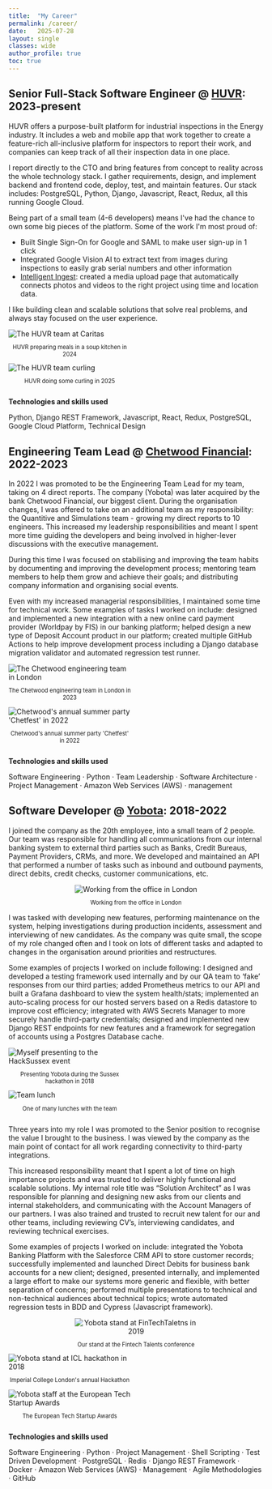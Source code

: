 ```yaml
---
title:  "My Career"
permalink: /career/
date:   2025-07-28
layout: single
classes: wide
author_profile: true
toc: true
---
```


<style>
.image-text {
  text-align: center;
  font-size: 0.8em !important;
}
.image-container {
  display: inline-block;
  margin-right: 10px;
  width: 48%;
}
.image-container.centered {
  margin-left: auto;
  margin-right: auto;
  display: block;
  text-align: center;
}
</style>

## Senior Full-Stack Software Engineer @ [HUVR](https://huvrdata.com): 2023-present

HUVR offers a purpose-built platform for industrial inspections in the Energy industry. It includes a web and mobile app that work together to create a feature-rich all-inclusive platform for inspectors to report their work, and companies can keep track of all their inspection data in one place.

I report directly to the CTO and bring features from concept to reality across the whole technology stack. I gather requirements, design, and implement backend and frontend code, deploy, test, and maintain features. Our stack includes: PostgreSQL, Python, Django, Javascript, React, Redux, all this running Google Cloud.

Being part of a small team (4-6 developers) means I've had the chance to own some big pieces of the platform. Some of the work I'm most proud of:
- Built Single Sign-On for Google and SAML to make user sign-up in 1 click
- Integrated Google Vision AI to extract text from images during inspections to easily grab serial numbers and other information
- [Intelligent Ingest](https://www.huvrdata.com/technology/huvr-intelligent-ingest/): created a media upload page that automatically connects photos and videos to the right project using time and location data.

I like building clean and scalable solutions that solve real problems, and always stay focused on the user experience.

<div class="image-container">
  <img src="../assets/img/career/huvr-at-caritas.jpg" alt="The HUVR team at Caritas">
  <p class="image-text">HUVR preparing meals in a soup kitchen in 2024</p>
</div>
<div class="image-container">
  <img src="../assets/img/career/huvr-at-curling.jpg" alt="The HUVR team curling">
  <p class="image-text">HUVR doing some curling in 2025</p>
</div>

**Technologies and skills used**

Python, Django REST Framework, Javascript, React, Redux, PostgreSQL, Google Cloud Platform, Technical Design

## Engineering Team Lead @ [Chetwood Financial](https://www.chetwood.co): 2022-2023

In 2022 I was promoted to be the Engineering Team Lead for my team, taking on 4 direct reports. The company (Yobota) was later acquired by the bank Chetwood Financial, our biggest client. During the organisation changes, I was offered to take on an additional team as my responsibility: the Quantitive and Simulations team - growing my direct reports to 10 engineers. This increased my leadership responsibilities and meant I spent more time guiding the developers and being involved in higher-lever discussions with the executive management.

During this time I was focused on stabilising and improving the team habits by documenting and improving the development process; mentoring team members to help them grow and achieve their goals; and distributing company information and organising social events.

Even with my increased managerial responsibilities, I maintained some time for technical work. Some examples of tasks I worked on include: designed and implemented a new integration with a new online card payment provider (Worldpay by FIS) in our banking platform; helped design a new type of Deposit Account product in our platform; created multiple GitHub Actions to help improve development process including a Django database migration validator and automated regression test runner.

<div class="image-container">
  <img src="../assets/img/career/chetwood-in-london.jpeg" alt="The Chetwood engineering team in London">
  <p class="image-text">The Chetwood engineering team in London in 2023</p>
</div>
<div class="image-container">
  <img src="../assets/img/career/chetfest.jpeg" alt="Chetwood's annual summer party 'Chetfest' in 2022">
  <p class="image-text">Chetwood's annual summer party 'Chetfest' in 2022</p>
</div>

**Technologies and skills used**

Software Engineering · Python · Team Leadership · Software Architecture · Project Management · Amazon Web Services (AWS) · management

## Software Developer @ [Yobota](https://yobota.com): 2018-2022

I joined the company as the 20th employee, into a small team of 2 people. Our team was responsible for handling all communications from our internal banking system to external third parties such as Banks, Credit Bureaus, Payment Providers, CRMs, and more. We developed and maintained an API that performed a number of tasks such as inbound and outbound payments, direct debits, credit checks, customer communications, etc.

<div class="image-container centered" style="width: 80%">
  <img src="../assets/img/career/yobota-office.png" alt="Working from the office in London">
  <p class="image-text">Working from the office in London</p>
</div>

I was tasked with developing new features, performing maintenance on the system, helping investigations during production incidents, assessment and interviewing of new candidates. As the company was quite small, the scope of my role changed often and I took on lots of different tasks and adapted to changes in the organisation around priorities and restructures.

Some examples of projects I worked on include following: I designed and developed a testing framework used internally and by our QA team to ‘fake’ responses from our third parties; added Prometheus metrics to our API and built a Grafana dashboard to view the system health/stats; implemented an auto-scaling process for our hosted servers based on a Redis datastore to improve cost efficiency; integrated with AWS Secrets Manager to more securely handle third-party credentials; designed and implemented new Django REST endpoints for new features and a framework for segregation of accounts using a Postgres Database cache.

<div class="image-container">
  <img src="../assets/img/career/yobota-at-sussex.jpg" alt="Myself presenting to the HackSussex event">
  <p class="image-text">Presenting Yobota during the Sussex hackathon in 2018</p>
</div>
<div class="image-container">
  <img src="../assets/img/career/team-lunch.jpg" alt="Team lunch">
  <p class="image-text">One of many lunches with the team</p>
</div>

Three years into my role I was promoted to the Senior position to recognise the value I brought to the business. I was viewed by the company as the main point of contact for all work regarding connectivity to third-party integrations.

This increased responsibility meant that I spent a lot of time on high importance projects and was trusted to deliver highly functional and scalable solutions. My internal role title was “Solution Architect” as I was responsible for planning and designing new asks from our clients and internal stakeholders, and communicating with the Account Managers of our partners. I was also trained and trusted to recruit new talent for our and other teams, including reviewing CV’s, interviewing candidates, and reviewing technical exercises.

Some examples of projects I worked on include: integrated the Yobota Banking Platform with the Salesforce CRM API to store customer records; successfully implemented and launched Direct Debits for business bank accounts for a new client; designed, presented internally, and implemented a large effort to make our systems more generic and flexible, with better separation of concerns; performed multiple presentations to technical and non-technical audiences about technical topics; wrote automated regression tests in BDD and Cypress (Javascript framework).

<div class="image-container centered">
  <img src="../assets/img/career/fintech-talents.jpg" alt="Yobota stand at FinTechTaletns in 2019">
  <p class="image-text">Our stand at the Fintech Talents conference</p>
</div>

<div class="image-container">
  <img src="../assets/img/career/yobota-at-ICL.jpg" alt="Yobota stand at ICL hackathon in 2018">
  <p class="image-text">Imperial College London's annual Hackathon</p>
</div>
<div class="image-container" style="display: inline-block">
  <img src="../assets/img/career/hottest-fintech.jpeg" alt="Yobota staff at the European Tech Startup Awards">
  <p class="image-text">The European Tech Startup Awards</p>
</div>

**Technologies and skills used**

Software Engineering · Python · Project Management · Shell Scripting · Test Driven Development · PostgreSQL · Redis · Django REST Framework · Docker · Amazon Web Services (AWS) · Management · Agile Methodologies · GitHub
